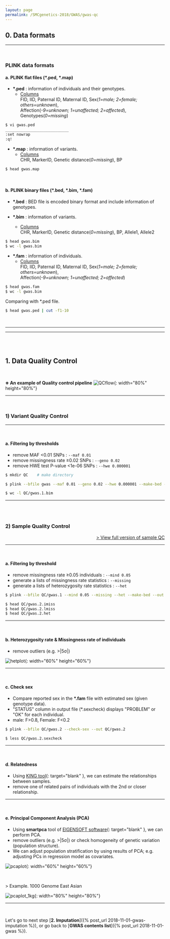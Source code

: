 ```yaml
---
layout: page
permalink: /SMCgenetics-2018/GWAS/gwas-qc
---
```


## **0. Data formats**

---
<br>

### **PLINK data formats**

#### a. PLINK flat files (\*.ped, \*.map)

- **\*.ped** : information of individuals and their genotypes.
	+ <U>Columns</U>  
	FID, IID, Paternal ID, Maternal ID, Sex(*1=male; 2=female; others=unknown*),  
	Affection(*-9=unknown; 1=unaffected; 2=affected*), Genotypes(*0=missing*)
```bash
$ vi gwas.ped
____________________________
:set nowrap
:q!
```

- **\*.map** : information of variants.
	+ <U>Columns</U>  
	CHR, MarkerID, Genetic distance(*0=missing*), BP
```bash
$ head gwas.map
```

<br>

#### b. PLINK binary files (\*.bed, \*.bim, \*.fam)

- **\*.bed** : BED file is encoded binary format and include information of genotypes.

- **\*.bim** : information of variants.
	+ <U>Columns</U>  
	CHR, MarkerID, Genetic distance(*0=missing*), BP, Allele1, Allele2
```bash
$ head gwas.bim
$ wc -l gwas.bim
```

- **\*.fam** : information of individuals.
	+ <U>Columns</U>  
	FID, IID, Paternal ID, Maternal ID, Sex(*1=male; 2=female; others=unknown*),  
	Affection(*-9=unknown; 1=unaffected; 2=affected*)
```bash
$ head gwas.fam
$ wc -l gwas.bim
```
Comparing with \*.ped file.
```bash
$ head gwas.ped | cut -f1-10
```

<br>

---
---
<br>
<br>

## **1. Data Quality Control**

<br>

**※ An example of Quality control pipeline**
![QCflow](/assets/images/GWAS/QC_flow.png){: width="80%" height="80%"}


---
<br>

### **1) Variant Quality Control**

---
<br>

#### a. Filtering by thresholds
- remove MAF <0.01 SNPs :  ```--maf 0.01```
- remove missingness rate ≥0.02 SNPs :  ```--geno 0.02```
- remove HWE test P-value <1e-06 SNPs :  ```--hwe 0.000001```

```bash
$ mkdir QC    # make directory
```
```bash
$ plink --bfile gwas --maf 0.01 --geno 0.02 --hwe 0.000001 --make-bed --out QC/gwas.1
```
```bash
$ wc -l QC/gwas.1.bim
```

---
<br>
<br>

### **2) Sample Quality Control**
<div style="text-align: right"><a class="page-link" href="{% post_url 2018-11-01-gwas-qc %}-sampleqc" target="_blank">> View full version of sample QC</a></div>

---
<br>

#### a. Filtering by threshold
- remove missingness rate ≥0.05 individuals :  ```--mind 0.05```
- generate a lists of missingness rate statistics :  ```--missing```
- generate a lists of heterozygosity rate statistics :  ```--het```

```bash
$ plink --bfile QC/gwas.1 --mind 0.05 --missing --het --make-bed --out QC/gwas.2
```

```bash
$ head QC/gwas.2.imiss
$ head QC/gwas.2.lmiss
$ head QC/gwas.2.het
```

---
<br>

#### b. Heterozygosity rate & Missingness rate of individuals

- remove outliers (e.g. >\|5σ\|)

![hetplot](/assets/images/GWAS/gwas.2.het.png){: width="60%" height="60%"}

---
<br>

#### c. Check sex

- Compare reported sex in the **\*.fam** file with estimated sex (given genotype data).
- "STATUS" column in output file (\*.sexcheck) displays "PROBLEM" or "OK" for each individual.
- male: F>0.8, Female: F<0.2

```bash
$ plink --bfile QC/gwas.2 --check-sex --out QC/gwas.2
```

```bash
$ less QC/gwas.2.sexcheck
```

---
<br>

#### d. Relatedness

- Using [KING tool](http://people.virginia.edu/~wc9c/KING/){: target="blank" }, we can estimate the relationships between samples.
- remove one of related pairs of individuals with the 2nd or closer relationship.

---
<br>

#### e. Principal Component Analysis (PCA)

- Using **smartpca** tool of [EIGENSOFT software](https://www.hsph.harvard.edu/alkes-price/software/){: target="blank" }, we can perform PCA.
- remove outliers (e.g. >\|5σ\|) or check homogeneity of genetic variation (population structure).
- We can adjust population stratification by using results of PCA; e.g. adjusting PCs in regression model as covariates.

![pcaplot](/assets/images/GWAS/gwas.pca.png){: width="60%" height="60%"}

<br>

\> Example. 1000 Genome East Asian

![pcaplot_1kg](/assets/images/GWAS/1kG.pca.EAS.12.png){: width="80%" height="80%"}

---
<br>

Let's go to next step [**2. Imputation**]({% post_url 2018-11-01-gwas-imputation %}),
or go back to [**GWAS contents list**]({% post_url 2018-11-01-gwas %}).
